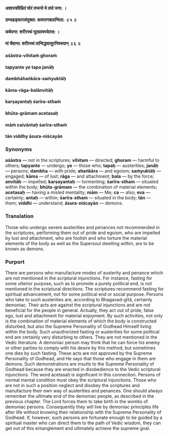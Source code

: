 #### अशास्त्रविहितं घोरं तप्यन्ते ये तपो जना: ।
#### दम्भाहङ्कारसंयुक्ता: कामरागबलान्विता: ॥ ५ ॥
#### कर्षयन्त: शरीरस्थं भूतग्राममचेतस: ।
#### मां चैवान्त: शरीरस्थं तान्विद्ध्यासुरनिश्चयान् ॥ ६ ॥

#### aśāstra-vihitaṁ ghoraṁ
#### tapyante ye tapo janāḥ
#### dambhāhaṅkāra-saṁyuktāḥ
#### kāma-rāga-balānvitāḥ

#### karṣayantaḥ śarīra-sthaṁ
#### bhūta-grāmam acetasaḥ
#### māṁ caivāntaḥ śarīra-sthaṁ
#### tān viddhy āsura-niścayān

### Synonyms

**aśāstra** — not in the scriptures; **vihitam** — directed; **ghoram** — harmful to others; **tapyante** — undergo; **ye** — those who; **tapaḥ** — austerities; **janāḥ** — persons; **dambha** — with pride; **ahaṅkāra** — and egoism; **saṁyuktāḥ** — engaged; **kāma** — of lust; **rāga** — and attachment; **bala** — by the force; **anvitāḥ** — impelled; **karṣayantaḥ** — tormenting; **śarīra**-**stham** — situated within the body; **bhūta**-**grāmam** — the combination of material elements; **acetasaḥ** — having a misled mentality; **mām** — Me; **ca** — also; **eva** — certainly; **antaḥ** — within; **śarīra**-**stham** — situated in the body; **tān** — them; **viddhi** — understand; **āsura**-**niścayān** — demons.

### Translation

Those who undergo severe austerities and penances not recommended in the scriptures, performing them out of pride and egoism, who are impelled by lust and attachment, who are foolish and who torture the material elements of the body as well as the Supersoul dwelling within, are to be known as demons.

### Purport

There are persons who manufacture modes of austerity and penance which are not mentioned in the scriptural injunctions. For instance, fasting for some ulterior purpose, such as to promote a purely political end, is not mentioned in the scriptural directions. The scriptures recommend fasting for spiritual advancement, not for some political end or social purpose. Persons who take to such austerities are, according to Bhagavad-gītā, certainly demoniac. Their acts are against the scriptural injunctions and are not beneficial for the people in general. Actually, they act out of pride, false ego, lust and attachment for material enjoyment. By such activities, not only is the combination of material elements of which the body is constructed disturbed, but also the Supreme Personality of Godhead Himself living within the body. Such unauthorized fasting or austerities for some political end are certainly very disturbing to others. They are not mentioned in the Vedic literature. A demoniac person may think that he can force his enemy or other parties to comply with his desire by this method, but sometimes one dies by such fasting. These acts are not approved by the Supreme Personality of Godhead, and He says that those who engage in them are demons. Such demonstrations are insults to the Supreme Personality of Godhead because they are enacted in disobedience to the Vedic scriptural injunctions. The word acetasaḥ is significant in this connection. Persons of normal mental condition must obey the scriptural injunctions. Those who are not in such a position neglect and disobey the scriptures and manufacture their own way of austerities and penances. One should always remember the ultimate end of the demoniac people, as described in the previous chapter. The Lord forces them to take birth in the wombs of demoniac persons. Consequently they will live by demoniac principles life after life without knowing their relationship with the Supreme Personality of Godhead. If, however, such persons are fortunate enough to be guided by a spiritual master who can direct them to the path of Vedic wisdom, they can get out of this entanglement and ultimately achieve the supreme goal.